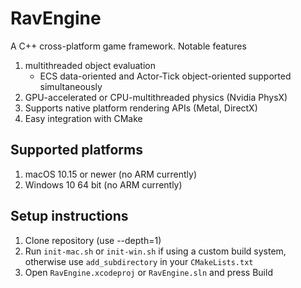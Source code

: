 # RavEngine
A C++ cross-platform game framework. Notable features
1. multithreaded object evaluation 
   - ECS data-oriented and Actor-Tick object-oriented supported simultaneously
2. GPU-accelerated or CPU-multithreaded physics (Nvidia PhysX)
3. Supports native platform rendering APIs (Metal, DirectX)
4. Easy integration with CMake

## Supported platforms
1. macOS 10.15 or newer (no ARM currently)
2. Windows 10 64 bit (no ARM currently)

## Setup instructions
1. Clone repository (use --depth=1)
2. Run `init-mac.sh` or `init-win.sh` if using a custom build system, otherwise use `add_subdirectory` in your `CMakeLists.txt`
3. Open `RavEngine.xcodeproj` or `RavEngine.sln` and press Build


